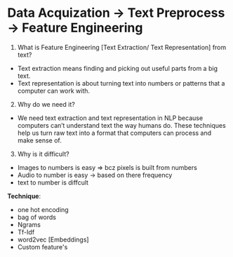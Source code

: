 
# Data Acquization -> Text Preprocess -> Feature Engineering

1. What is Feature Engineering [Text Extraction/ Text Representation] from text?
- Text extraction means finding and picking out useful parts from a big text.
- Text representation is about turning text into numbers or patterns that a computer can work with.
2. Why do we need it?
- We need text extraction and text representation in NLP because computers can’t understand text the way humans do. These techniques help us turn raw text into a format that computers can process and make sense of.
3. Why is it difficult?
- Images to numbers is easy => bcz pixels is built from numbers
- Audio to number is easy -> based on there frequency
- text to number is diffcult

**Technique**:
- one hot encoding
- bag of words
- Ngrams
- Tf-Idf
- word2vec [Embeddings]
- Custom feature's
